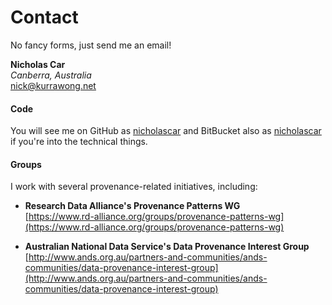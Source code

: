 # Contact
No fancy forms, just send me an email!  

**Nicholas Car**  
*Canberra, Australia*  
<nick@kurrawong.net>  

#### Code
You will see me on GitHub as [nicholascar](http://github.com/nicholascar/) and BitBucket also as [nicholascar](https://bitbucket.org/nicholascar/) if you're into the technical things.

#### Groups
I work with several provenance-related initiatives, including:

* **Research Data Alliance's Provenance Patterns WG**  
[https://www.rd-alliance.org/groups/provenance-patterns-wg](https://www.rd-alliance.org/groups/provenance-patterns-wg)

* **Australian National Data Service's Data Provenance Interest Group**  
[http://www.ands.org.au/partners-and-communities/ands-communities/data-provenance-interest-group](http://www.ands.org.au/partners-and-communities/ands-communities/data-provenance-interest-group)

